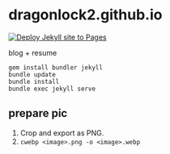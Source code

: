 # dragonlock2.github.io

[![Deploy Jekyll site to Pages](https://github.com/dragonlock2/dragonlock2.github.io/actions/workflows/jekyll.yml/badge.svg)](https://github.com/dragonlock2/dragonlock2.github.io/actions/workflows/jekyll.yml)

blog + resume

```
gem install bundler jekyll
bundle update
bundle install
bundle exec jekyll serve
```

## prepare pic

1. Crop and export as PNG.
2. `cwebp <image>.png -o <image>.webp`
